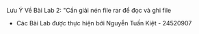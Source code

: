 Lưu Ý Về Bài Lab 2: "Cần giải nén file rar để đọc và ghi file


- Các Bài Lab được thực hiện bới Nguyễn Tuấn Kiệt - 24520907

